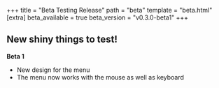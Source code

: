 +++
title = "Beta Testing Release"
path = "beta"
template = "beta.html"
[extra]
beta_available = true
beta_version = "v0.3.0-beta1"
+++

## New shiny things to test!


**Beta 1**

* New design for the menu
* The menu now works with the mouse as well as keyboard
